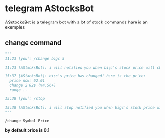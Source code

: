 # telegram AStocksBot
[ASstocksBot](https://t.me/AStocksBot) is a telegram bot with a lot of stock commands hare is an exemples


## change command
```python
"""
11:23 [you]: /change bigc 5

11:23 [AStocksBot]: i will notified you when bigc's stock price will change by 5$

15:37 [AStocksBot]: bigc's price has changed! hare is the price: 
  price now: 62.01
  change 2.82$ (%4.56+)
  range ...

15:38 [you]: /stop

15:38 [AStocksBot]: i will stop notified you when bigc's stock price will change by 5$
"""
```

```
/change Symbol Price
```


**by default price is 0.1**
